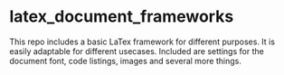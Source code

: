 # latex_document_frameworks
This repo includes a basic LaTex framework for different purposes. It is easily adaptable for different usecases. Included are settings for the document font, code listings, images and several more things.
